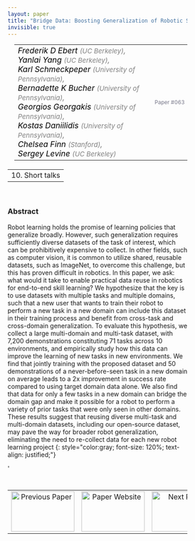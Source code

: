 ```yaml
---
layout: paper
title: "Bridge Data: Boosting Generalization of Robotic Skills with Cross-Domain Datasets"
invisible: true
---
```

<head>
<style>
* {
  box-sizing: border-box;
}

#myInput {
  background-position: 10px 10px;
  background-repeat: no-repeat;
  width: 100%;
  font-size: 100%;
  padding: 12px 20px 12px 40px;
  border: 1px solid #ddd;
  margin-bottom: 12px;
}

#myTable, #myTableA {
  border-collapse: collapse;
  width: 100%;
  border: 1px solid #ddd;
  font-size: 100%;
}

#myTable th, #myTable td, #myTableA th, #myTableA td {
  text-align: left;
  padding: 12px;
}

#myTable tr, #myTableA tr {
  border-bottom: 1px solid #ddd;
}

#myTable tr.header, #myTable tr:hover, #myTableA tr.header, #myTableA tr:hover {
  background-color: #f1f1f1;
}


#eventcounter1 a {
    font-size: 12px;
    color: #ffffff;
    display: block;
}

#eventcounter1 a:hover {
    text-decoration: none;
}

#eventcounter2 a {
    font-size: 12px;
    color: #ffffff;
    display: block;
}

#eventcounter2 a:hover {
    text-decoration: none;
}

</style>
</head>

<table width = "95%" style="padding-left: 15px; margin-left: auto; margin-right: 10px;">
<tr><td style = "vertical-align: top; padding-right: 25px;" rowspan="2">
<span style="color:black; font-size: 110%;"><i>
Frederik D Ebert <span style="color:gray; font-size: 85%">(UC Berkeley)</span><span style="color:gray; font-size: 100%">,</span><br>
Yanlai Yang <span style="color:gray; font-size: 85%">(UC Berkeley)</span><span style="color:gray; font-size: 100%">,</span><br>
Karl  Schmeckpeper <span style="color:gray; font-size: 85%">(University of Pennsylvania)</span><span style="color:gray; font-size: 100%">,</span><br>
Bernadette K Bucher <span style="color:gray; font-size: 85%">(University of Pennsylvania)</span><span style="color:gray; font-size: 100%">,</span><br>
Georgios  Georgakis <span style="color:gray; font-size: 85%">(University of Pennsylvania)</span><span style="color:gray; font-size: 100%">,</span><br>
Kostas Daniilidis <span style="color:gray; font-size: 85%">(University of Pennsylvania)</span><span style="color:gray; font-size: 100%">,</span><br>
Chelsea Finn <span style="color:gray; font-size: 85%">(Stanford)</span><span style="color:gray; font-size: 100%">,</span><br>
Sergey Levine <span style="color:gray; font-size: 85%">(UC Berkeley)</span>
</i></span>
</td>

<tr>
<td style="color:#777789; text-align:right; font-size: 75%; margin-right:10px;">Paper&nbsp;#063</td>
</tr>
</table>

<table width="80%" style="margin-top: 20px; margin-left: auto; margin-right: auto;">
  <tr>
    <td style="text-align:center;">10. Short talks</td>
  </tr>
</table>
<br>


### Abstract
Robot learning holds the promise of learning policies that generalize broadly. However, such generalization requires sufficiently diverse datasets of the task of interest, which can be prohibitively expensive to collect.
In other fields, such as computer vision, it is common to utilize shared, reusable datasets, such as ImageNet, to overcome this challenge, but this has proven difficult in robotics. In this paper, we ask: what would it take to enable practical data reuse in robotics for end-to-end skill learning?
We hypothesize that the key is to use datasets with multiple tasks and multiple domains, such that a new user that wants to train their robot to perform a new task in a new domain can include this dataset in their training process and benefit from cross-task and cross-domain generalization. To evaluate this hypothesis, we collect a large multi-domain and multi-task dataset, with 7,200 demonstrations constituting 71 tasks across 10 environments, and empirically study how this data can improve the learning of new tasks in new environments.
We find that jointly training with the proposed dataset and 50 demonstrations of a never-before-seen task in a new domain on average leads to a 2x improvement in success rate compared to using target domain data alone. We also find that data for only a few tasks in a new domain can bridge the domain gap and make it possible for a robot to perform a variety of prior tasks that were only seen in other domains. These results suggest that reusing diverse multi-task and multi-domain datasets, including our open-source dataset, may pave the way for broader robot generalization, eliminating the need to re-collect data for each new robot learning project
{: style="color:gray; font-size: 120%; text-align: justified;"}


<table width="100%" style="margin-top:40px;">
<tr>
    <td style="width: 30%; text-align: center;"><a href="{ site.baseurl }/program/papers/062/">
<img src="{ site.baseurl }/images/previous_paper_icon.png"
       alt="Previous Paper" width = "142"  height = "90"/> 
</a> </td>
<td style="text-align: center;"><a href="{{ site.baseurl }}/program/papers">
<img src="{{ site.baseurl }}/images/overview_icon.png"
       alt="Paper Website" width = "142"  height = "90"/> 
</a> </td>
    <td style="width: 30%; text-align: center;"><a href="{ site.baseurl }/program/papers/064/">
    <img src="{ site.baseurl }/images/next_paper_icon.png"
        alt="Next Paper" width = "142"  height = "90"/>
    </a></td>
'</tr>
</table>
